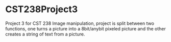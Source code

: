 # CST238Project3
Project 3 for CST 238 
Image manipulation, project is split between two functions, one turns a picture into a 8bit/anybit pixeled picture and the other creates a string of text from a picture. 
